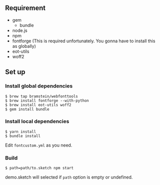 ## Requirement
- gem
  - bundle
- node.js
- npm
- fontforge (This is required unfortunately. You gonna have to install this as globally)
- eot-utils
- woff2



## Set up
### Install global dependencies
```
$ brew tap bramstein/webfonttools
$ brew install fontforge --with-python
$ brew install eot-utils woff2
$ gem install bundle
```

### Install local dependencies
```
$ yarn install
$ bundle install
```

Edit `fontcustom.yml` as you need.


### Build
```
$ path=path/to.sketch npm start
```

demo.sketch will selected if `path` option is empty or undefined.
